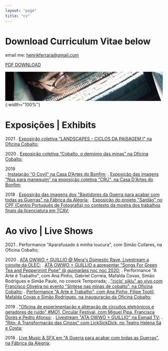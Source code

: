 ```yaml
---
layout: "page"
title: "cv"
---
```


# Download Curriculum Vitae below

email me: henrikferrara@gmail.com

[PDF DOWNLOAD](assets/cv/CV_Henrik_update2021.pdf)

![Banner BC 2019](assets/cv/banner_bandcamp_2019.jpg){:width="100%"}


# Exposições | Exhibits
2021
. [Exposição coletiva "LANDSCAPES - CICLOS DA PAISAGEM I" na Oficina Cobalto](/assets/cv/landscapes2_cobalto_2021.jpg);

2020
. [Exposição coletiva “Cobalto, o demónio das minas” na Oficina Cobalto](/assets/cv/cobalto2020_expo_col.jpg);

2019  
. [Instalação “O Covil” na Casa D’Artes do Bonfim][OCOVIL];
. [Exposição das imagens "Nus para manequim" na exposição coletiva "CRÚ", na Casa D'Artes do Bonfim][LINKNUS];

2018 
. [Exposição das imagens dos "Bastidores da Guerra para acabar com todas as Guerras" na Fábrica da Alegria][FOTOSAGUERRA];
. [Exposição do projeto "Sardão" no CPF (Centro Português de Fotografia) no contexto da mostra dos trabalhos finais da licenciatura em TCAV][FOTOSSARDAO];

# Ao vivo | Live Shows
2021
. Performance "Aparafusado à minha loucura", com Simão Collares, na Oficina Cobalto;

2020
. [ATA OWWO + GUILLIO @ Mera's Domestic Rave, Livestream a convite da OLEC][ATAGILOLEC];
. [ATA OWWO + GUILLIO a apresentar "Songs For Green Tea and Peppermint Pope" @ guimarães noc noc 2020][ATAGILNOCNOC];
. Performance "A Arte é Trabalho", com Ana Pinho, Gabriel Correia, Mafalda Covas, Simão Rodrigues e Simão Paulo, no cowork Temporada;
. ["ciclo' siklu" ao vivo com Francisco Oliveira no evento "Síntese nas minas de cobalto", na Oficina Cobalto][SIKLU];
. [Performance "A Arte é Trabalho", com Ana Pinho, Filipe Tootil, Mafalda Covas e Simão Rodrigues, na inauguração da Oficina Cobalto][INAU_COBALTO];

2019
. ["Oficina de experimentação e alteração de circuitos eletrónicos e geradores de ruído" #MO1, Circular Festival, com Miguel Pipa, Francisca Dores e Pedro Afonso][MODOS];
. [Livestream "ATA OWWO + GUILLIO" na Esmad TV][ATAGILESMAD];
. ["Rito: A Transformação das Cinzas" com LickSickDick, no Teatro Helena Sá e Costa](/assets/cv/cartaz_rito_19_lsd.jpg);

2018
. [Live Music & SFX em "A Guerra para acabar com todas as Guerras", na Fábrica da Alegria][AGUERRA];

[AGUERRA]: https://youtu.be/j26LGHuq4WI
[ATAGILESMAD]: https://youtu.be/tlLY3H3FFDs
[MODOS]: https://www.instagram.com/p/B3-Zv7mJe4n/
[INAU_COBALTO]: https://youtu.be/3XxuQCeeTZw
[SIKLU]: https://youtu.be/FtGh3A-eWp4
[ATAGILNOCNOC]: https://www.thresholdmagazine.pt/2020/10/fotogaleria-ata-owwo-guillio-guimaraes.html
[ATAGILOLEC]: https://youtu.be/aMxW1Y3qvkA
[FOTOSSARDAO]: https://sites.google.com/view/henrik-ferrara/works/photography#h.qat9ir3bz6xm
[FOTOSAGUERRA]: https://sites.google.com/view/henrik-ferrara/works/photography#h.8807bp2yfv47
[LINKNUS]: https://sites.google.com/view/henrik-ferrara/works/photography?authuser=0#h.hvevk8qo9iba
[OCOVIL]: https://youtu.be/VkEyyWvcuZY
